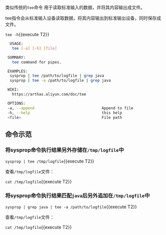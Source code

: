 类似传统的`tee`命令 用于读取标准输入的数据，并将其内容输出成文件。

tee指令会从标准输入设备读取数据，将其内容输出到标准输出设备，同时保存成文件。

`tee -h`{{execute T2}}

```bash
  USAGE:
   tee [-a] [-h] [file]

 SUMMARY:
   tee command for pipes.

 EXAMPLES:
  sysprop | tee /path/to/logfile | grep java
  sysprop | tee -a /path/to/logfile | grep java

 WIKI:
   https://arthas.aliyun.com/doc/tee

 OPTIONS:
 -a, --append                              Append to file
 -h, --help                                this help
 <file>                                    File path
```

## 命令示范

### 将sysprop命令执行结果另外存储在`/tmp/logfile`中

`sysprop | tee /tmp/logfile`{{execute T2}}

查看`/tmp/logfile`文件：

`cat /tmp/logfile`{{execute T2}}

### 将sysprop命令执行结果匹配`java`后另外追加在`/tmp/logfile`中

`sysprop | grep java | tee -a /path/to/logfile`{{execute T2}}

查看`/tmp/logfile`文件：

`cat /tmp/logfile`{{execute T2}}
